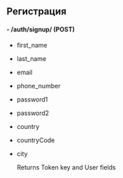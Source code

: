 ## Регистрация

#### - /auth/signup/ (POST)

- first_name
- last_name
- email
- phone_number
- password1
- password2
- country
- countryCode
- city

  Returns Token key and User fields
